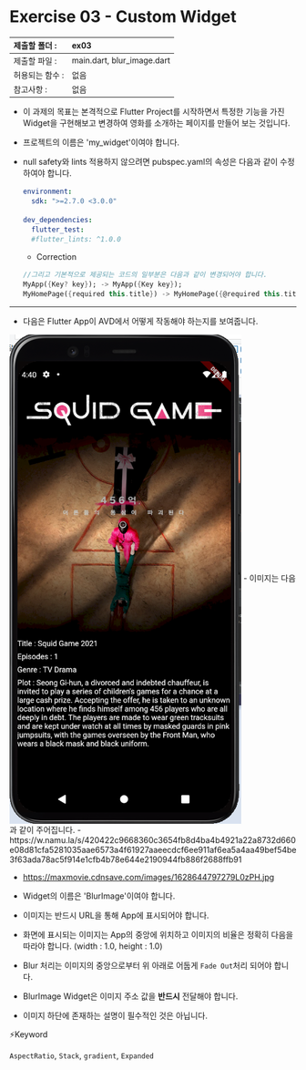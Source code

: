 # Exercise 03 - Custom Widget

| 제출할 폴더 :   | ex03                       |
| :-------------- | :------------------------- |
| 제출할 파일 :   | main.dart, blur_image.dart |
| 허용되는 함수 : | 없음                       |
| 참고사항 :      | 없음                       |

- 이 과제의 목표는 본격적으로 Flutter Project를 시작하면서 특정한 기능을 가진 Widget을 구현해보고 변경하여 영화를 소개하는 페이지를 만들어 보는 것입니다.

- 프로젝트의 이름은 'my_widget'이여야 합니다.

- null safety와 lints 적용하지 않으려면 pubspec.yaml의 속성은 다음과 같이 수정하여야 합니다.

  ```yaml
  environment:
    sdk: ">=2.7.0 <3.0.0"
  
  dev_dependencies:
    flutter_test:
  	#flutter_lints: ^1.0.0
  ```

  - Correction

  ```dart
  //그리고 기본적으로 제공되는 코드의 일부분은 다음과 같이 변경되어야 합니다.
  MyApp({Key? key}); -> MyApp({Key key});
  MyHomePage({required this.title}) -> MyHomePage({@required this.title})
  ```
---
- 다음은 Flutter App이 AVD에서 어떻게 작동해야 하는지를 보여줍니다.
<img  align="center" src="../../.src/day00_ex03_00.png">  
- 이미지는 다음과 같이 주어집니다.
  - https://w.namu.la/s/420422c9668360c3654fb8d4ba4b4921a22a8732d660e08d81cfa5281035aae6573a4f61927aaeecdcf6ee911af6ea5a4aa49bef54be3f63ada78ac5f914e1cfb4b78e644e2190944fb886f2688ffb91

  - https://maxmovie.cdnsave.com/images/1628644797279L0zPH.jpg

    
- Widget의 이름은 'BlurImage'이여야 합니다.
- 이미지는 반드시 URL을 통해 App에 표시되어야 합니다.
- 화면에 표시되는 이미지는 App의 중앙에 위치하고 이미지의 비율은 정확히 다음을 따라야 합니다. (width : 1.0, height : 1.0)
- Blur 처리는 이미지의 중앙으로부터 위 아래로 어둡게 `Fade Out`처리 되어야 합니다.
- BlurImage Widget은 이미지 주소 값을 **반드시** 전달해야 합니다.
- 이미지 하단에 존재하는 설명이 필수적인 것은 아닙니다.




⚡️Keyword

`AspectRatio`, `Stack`, `gradient`, `Expanded`

